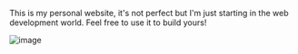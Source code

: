 This is my personal website, it's not perfect but I'm just starting in the web development world. Feel free to use it to build yours!

![image](https://user-images.githubusercontent.com/78442505/164917031-dfbb6437-8978-4acf-bb93-f94a0025643e.png)
